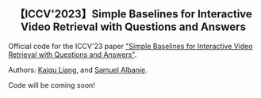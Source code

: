 <div align="center">

<h2>【ICCV'2023】Simple Baselines for Interactive Video Retrieval with Questions and Answers </h2>
        
</div>

Official code for the ICCV'23 paper ["Simple Baselines for Interactive Video Retrieval with Questions and Answers"]().

Authors: [Kaiqu Liang](), and [Samuel Albanie](http://samuelalbanie.com/).

Code will be coming soon!
